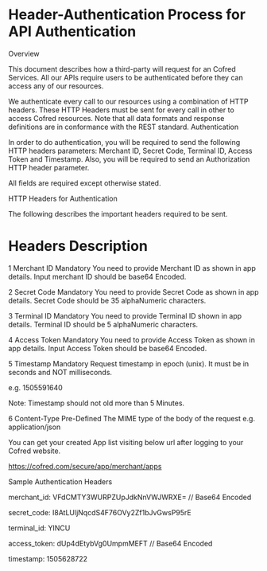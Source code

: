 # Header-Authentication Process for API Authentication

Overview

This document describes how a third-party will request for an Cofred  Services. All our APIs require users to be authenticated before they can access any of our resources.


 We authenticate every call to our resources using a combination of HTTP headers. These HTTP Headers must be sent for every call in other to access Cofred resources. Note that all data formats and response definitions are in conformance with the REST standard.
Authentication

 In order to do authentication, you will be required to send the following HTTP headers parameters: Merchant ID, Secret Code, Terminal ID, Access Token and Timestamp. Also, you will be required to send an Authorization HTTP header parameter.

All fields are required except otherwise stated.

HTTP Headers for Authentication 

The following describes the important headers required to be sent.

#	Headers		Description

1	Merchant ID	Mandatory	You need to provide Merchant ID as                  shown in app details. Input merchant ID should be base64 Encoded.

2	Secret Code	Mandatory	You need to provide Secret Code as                  shown in app details. Secret Code should be 35 alphaNumeric characters.

3	Terminal ID	Mandatory	You need to provide Terminal ID shown in app details. Terminal ID should be 5 alphaNumeric characters.

4	Access Token	Mandatory	You need to provide Access Token as                  shown in app details. Input Access Token should be base64 Encoded.

5	Timestamp	Mandatory	Request timestamp in epoch (unix). It must be in seconds and NOT milliseconds.

e.g. 1505591640

Note: Timestamp should not old more than 5 Minutes.

6	Content-Type	Pre-Defined	The MIME type of the body of the request e.g. application/json

You can get your created App list visiting below url after logging to your Cofred website.

https://cofred.com/secure/app/merchant/apps

Sample Authentication Headers


merchant_id: VFdCMTY3WURPZUpJdkNnVWJWRXE=   // Base64 Encoded

secret_code: I8AtLUljNqcdS4F76OVy2Zf1bJvGwsP95rE

terminal_id: YINCU

access_token: dUp4dEtybVg0UmpmMEFT  // Base64 Encoded

timestamp: 1505628722


